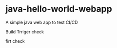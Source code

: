 java-hello-world-webapp
=======================

A simple java web app to test CI/CD

Build Trriger check

firt check
